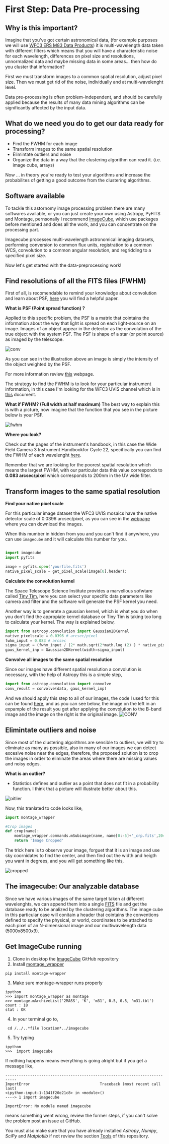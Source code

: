 First Step: Data Pre-processing
=================

Why is this important?
-----------------
Imagine that you've got certain astronomical data, (for example purposes we will use [WFC3 ERS M83 Data Products](http://archive.stsci.edu/prepds/wfc3ers/m83datalist.html)) it is multi-wavelength data taken with different filters which means that you will have a characteristic noise for each wavelength, differences on pixel size and resolutions, unnormalized data and maybe missing data in some areas... then how do you cluster that information?

First we must transform images to a common spatial resolution, adjust pixel size. Then we must get rid of the noise, individually and at multi-wavelenght level.

Data pre-processing is often problem-independent, and should be carefully applied because the results of many data mining algorithms can be significantly affected by the input data.

What do we need you do to get our data ready for processing?
-----------------
* Find the FWHM for each image
* Transform images to the same spatial resolution
* Elimintate outliers and noise
* Organize the data in a way that the clustering algorithm can read it. (i.e. image cube, arrays)
 
Now ... in theory you're ready to test your algorithms and increase the probabilites of getting a good outcome from the clustering algorithms.

Software available
-----------------
To tackle this astornomy image processing problem there are many softwares available, or you can just create your own using Astropy, PyFITS and Montage, pernsonally I recommend [ImageCube](https://github.com/sophiathl/imagecube.git),
 which use packages before mentioned and does all the work, and you can concentrate on the processing part.
 
 Imagecube processes multi-wavelength astronomical imaging datasets, performing conversion to common flux units,
 registration to a common WCS, convolution to a common angular resolution, and regridding to a specified pixel size.
 
 Now let's get started with the data-preprocessing work!
 
Find resolutions of all the FITS files (FWHM)
----------------- 
First of all, is recomendable to remind your knowledge about convolution and learn about PSF, [here](http://www.jstor.org/stable/pdfplus/10.1086/662219.pdf?acceptTC=true) you will find a helpful paper.

**What is PSF (Point spread function) ?**

Applied to this specific problem, the PSF is a matrix that cointains the information about the way that light is spread on each light-source on an image. Images of an object appear in the detector as the convolution of the true object with the system PSF.
The PSF is shape of a star (or point source) as imaged by the telescope.

![conv](https://raw.githubusercontent.com/LaurethTeX/Clustering/c984066ad84abfbd090745092fdfa041ea9f5998/ConvolutionSimp_1.png)

As you can see in the illustration above an image is simply the intensity of the object weighted by the PSF.

For more information review [this](http://exoplanet.as.arizona.edu/~lclose/a302/lecture9/Lecture_9.html) webpage.

The strategy to find the FWHM is to look for your particular instrument information, in this case I'm looking for the WFC3 UVIS channel which is in [this](http://www.stsci.edu/institute/org/telescopes/Reports/ISR-TEL-2010-01) document.

**What if FWHM? (Full width at half maximum)**
The best way to explain this is with a picture, now imagine that the function that you see in the picture below is your PSF.

![fwhm](https://raw.githubusercontent.com/LaurethTeX/Clustering/9e5b09002afd67628b3780ac83ed9a1fd42562e1/360px-FWHM.png)

**Where you look?**

Check out the pages of the instrument's handbook, in this case the Wide Field Camera 3 Instrument Handbookfor Cycle 22, specifically you can find the FWHM of each wavelenght [here](http://www.stsci.edu/hst/wfc3/documents/handbooks/currentIHB/c06_uvis07.html#391844).

Remember that we are looking for the poorest spatial resolution which means the largest FWHM, with our particular data this value corresponds to **0.083 arcsec/pixel** which corresponds to 200nm in the UV wide filter.


Transform images to the same spatial resolution
----------------- 
**Find your native pixel scale**

For this particular image dataset the WFC3 UVIS mosaics have the native detector scale of 0.0396 arcsec/pixel, as you can see in the [webpage](http://archive.stsci.edu/prepds/wfc3ers/m83datalist.html) where you can download the images.

When this mumber in hidden from you and you can't find it anywhere, you can use `imagecube` and it will calculate this number for you.
```python

import imagecube
import pyfits

image = pyfits.open('yourfile.fits')
native_pixel_scale = get_pixel_scale(image[0].header):

```

**Calculate the convolution kernel**

The Space Telescope Science Institute provides a marvellous sofwtare called [Tiny Tim](http://www.stsci.edu/hst/observatory/focus/TinyTim), here you can select your specific data parameters like camera and filter and the software will generate the PSF kernel you need.

Another way is to generate a gaussian kernel, which is what you do when you don't find the appropiate kernel database or Tiny Tim is taking too long to calculate your kernel. The way is explained below,
```python
import from astropy.convolution import Gaussian2DKernel
native_pixelscale = 0.0396 # arcsec/pixel
fwhm_input = 0.083 # arcsec
sigma_input = (fwhm_input / (2* math.sqrt(2*math.log (2) ) * native_pixelscale))
gaus_kernel_inp = Gaussian2DKernel(width=sigma_input)
```

**Convolve all images to the same spatial resolution**

Since our images have different spatial resolution a convolution is necessary, with the help of Astropy this is a simple step,
```python
import from astropy.convolution import convolve
conv_result = convolve(data, gaus_kernel_inp)
```
And we should apply this step to all of our images, the code I used for this can be found [here](https://github.com/LaurethTeX/Clustering/blob/master/convolution.py), and as you can see below, the image on the left in an expample of the result you get after applying the convolution to the B-band image and the image on the right is the original image.
![CONV](https://raw.githubusercontent.com/LaurethTeX/Clustering/bce9a87a243002b553fdeafa3b8e92f105a3e513/conv.jpg)

Elimintate outliers and noise
-----------------
Since most of the clustering algorithms are sensible to outliers, we will try to eliminate as many as possible, also in many of our images we can detect excesive noise near the edges, therefore, the proposed solution is to crop the images in order to eliminate the areas where there are missing values and noisy edges.

**What is an outlier?**

* Statistics defines and outlier as a point that does not fit in a probability function.
I think that a picture will illustrate better about this.

![oitlier](https://raw.githubusercontent.com/LaurethTeX/Clustering/ab24e961e65b94f59d733f7d628475992b9b3620/outliers1.jpg)

Now, this tranlated to code looks like,
```python
import montage_wrapper

#Crop images
def crop(name):
    montage_wrapper.commands.mSubimage(name, name[0:-5]+'_crp.fits',204.2683,-29.839535, xsize=0.03930, debug=False, all_pixels=False, hdu=None, status_file=None, ysize=0.07907)
    return 'Image Cropped'
```
The trick here is to observe your image, forguet that it is an image and use sky coornidates to find the center, and then find out the width and heigth you want in degrees, and you will get something like this,

![cropped](https://raw.githubusercontent.com/LaurethTeX/Clustering/86cfabfbd52e54ffd98a979d7fe7fbe2b3f535e3/croppedRGB-2.jpg)

The imagecube: Our analyzable database
------------------
Since we have various images of the same target taken at different wavelenghts, we can append them into a single [FITS](http://fits.gsfc.nasa.gov/fits_wcs.html) file and get the database ready to be analized by the clustering algorithms. 
The image cube in this particular case will conitain a header that cointains the conventions defined to specify the physical, or world, coordinates to be attached to each pixel of an N-dimensional image and our multiwavelength data (5000x8500x9).

Get ImageCube running
-----------------
1. Clone in desktop the [ImageCube](https://github.com/sophiathl/imagecube.git) GitHub repository
2. Install [montage_wrapper](http://www.astropy.org/montage-wrapper/)

  ```
  pip install montage-wrapper
  ```
3. Make sure montage-wrapper runs properly

  ```
  ipython
  >>> import montage_wrapper as montage
  >>> montage.mArchiveList('2MASS', 'K', 'm31', 0.5, 0.5, 'm31.tbl')
  count : 18
  stat : OK
  ```
4. In your terminal go to,

  ```
   cd /../..*file location*../imagecube
  ```
5. Try typing

  ```
  ipython
  >>>  import imagecube
  ```
  
If nothing happens means everything is going alright but if you get a message like,

  ```
  ---------------------------------------------------------------------------
  ImportError                               Traceback (most recent call last)
  <ipython-input-1-1341f20e21c8> in <module>()
  ----> 1 import imagecube
  
  ImportError: No module named imagecube
  ```
  
means something went wrong, review the former steps, if you can't solve the problem post an issue at GitHub.

You must also make sure that you have already installed *Astropy*, *Numpy*, *SciPy* and *Matplotlib* if not review the section [Tools](https://github.com/LaurethTeX/Clustering/blob/master/Tools.md) of this repository.
